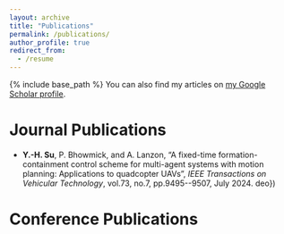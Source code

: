 ```yaml
---
layout: archive
title: "Publications"
permalink: /publications/
author_profile: true
redirect_from:
  - /resume
---
```


{% include base_path %}
You can also find my articles on [my Google Scholar profile]("https://scholar.google.com/citations?user=Vu5t0IQAAAAJ&hl=en").

Journal Publications
======
* **Y.-H. Su**, P. Bhowmick, and A. Lanzon, “A fixed-time formation-containment control scheme for multi-agent systems with motion planning: Applications to quadcopter UAVs”, *IEEE Transactions on Vehicular Technology*, vol.73, no.7, pp.9495--9507, July 2024. deo})



Conference Publications
======
